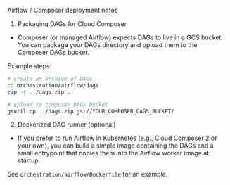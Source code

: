 Airflow / Composer deployment notes

1) Packaging DAGs for Cloud Composer

- Composer (or managed Airflow) expects DAGs to live in a GCS bucket. You can package your DAGs directory and upload them to the Composer DAGs bucket.

Example steps:

```bash
# create an archive of DAGs
cd orchestration/airflow/dags
zip -r ../dags.zip .

# upload to composer DAGs bucket
gsutil cp ../dags.zip gs://YOUR_COMPOSER_DAGS_BUCKET/
```

2) Dockerized DAG runner (optional)

- If you prefer to run Airflow in Kubernetes (e.g., Cloud Composer 2 or your own), you can build a simple image containing the DAGs and a small entrypoint that copies them into the Airflow worker image at startup.

See `orchestration/airflow/Dockerfile` for an example.
